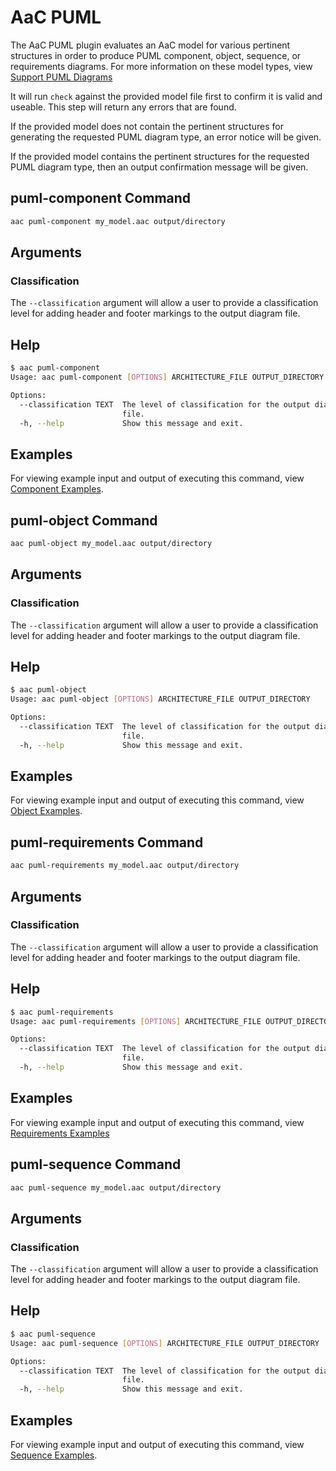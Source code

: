 # AaC PUML

The AaC PUML plugin evaluates an AaC model for various pertinent structures in order to produce PUML component, object, sequence, or requirements diagrams. For more information on these model types, view [Support PUML Diagrams](supported_puml_diagrams)

It will run `check` against the provided model file first to confirm it is valid and useable. This step will return any errors that are found.

If the provided model does not contain the pertinent structures for generating the requested PUML diagram type, an error notice will be given.

If the provided model contains the pertinent structures for the requested PUML diagram type, then an output confirmation message will be given.

## puml-component Command

```bash
aac puml-component my_model.aac output/directory
```

## Arguments

### Classification

The `--classification` argument will allow a user to provide a classification level for adding header and footer markings to the output diagram file.

## Help

```bash
$ aac puml-component
Usage: aac puml-component [OPTIONS] ARCHITECTURE_FILE OUTPUT_DIRECTORY

Options:
  --classification TEXT  The level of classification for the output diagram
                         file.
  -h, --help             Show this message and exit.
```

## Examples

For viewing example input and output of executing this command, view [Component Examples](component_examples).

## puml-object Command

```bash
aac puml-object my_model.aac output/directory
```

## Arguments

### Classification

The `--classification` argument will allow a user to provide a classification level for adding header and footer markings to the output diagram file.

## Help

```bash
$ aac puml-object
Usage: aac puml-object [OPTIONS] ARCHITECTURE_FILE OUTPUT_DIRECTORY

Options:
  --classification TEXT  The level of classification for the output diagram
                         file.
  -h, --help             Show this message and exit.
```

## Examples

For viewing example input and output of executing this command, view [Object Examples](object_examples).

## puml-requirements Command

```bash
aac puml-requirements my_model.aac output/directory
```

## Arguments

### Classification

The `--classification` argument will allow a user to provide a classification level for adding header and footer markings to the output diagram file.

## Help

```bash
$ aac puml-requirements
Usage: aac puml-requirements [OPTIONS] ARCHITECTURE_FILE OUTPUT_DIRECTORY

Options:
  --classification TEXT  The level of classification for the output diagram
                         file.
  -h, --help             Show this message and exit.
```

## Examples

For viewing example input and output of executing this command, view [Requirements Examples](requirements_examples)

## puml-sequence Command

```bash
aac puml-sequence my_model.aac output/directory
```

## Arguments

### Classification

The `--classification` argument will allow a user to provide a classification level for adding header and footer markings to the output diagram file.

## Help

```bash
$ aac puml-sequence
Usage: aac puml-sequence [OPTIONS] ARCHITECTURE_FILE OUTPUT_DIRECTORY

Options:
  --classification TEXT  The level of classification for the output diagram
                         file.
  -h, --help             Show this message and exit.
```

## Examples

For viewing example input and output of executing this command, view [Sequence Examples](sequence_examples).
